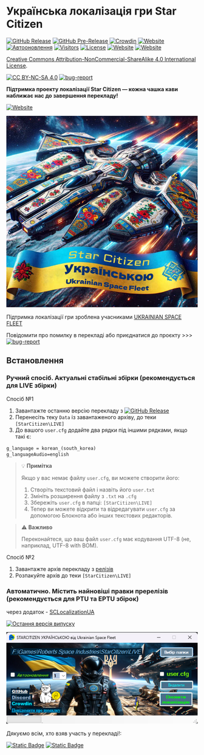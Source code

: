 # Українська локалізація гри Star Citizen
[![GitHub Release](https://img.shields.io/github/v/release/Vova-Bob/SC_localization_UA?display_name=release&label=4.0.1)](https://github.com/Vova-Bob/SC_localization_UA/releases/latest)
[![GitHub Pre-Release](https://img.shields.io/github/v/release/Vova-Bob/SC_localization_UA?include_prereleases&display_name=tag&label=4.0.2)](https://github.com/Vova-Bob/SC_localization_UA/releases)
[![Crowdin](https://badges.crowdin.net/star-citizen-localization-ua/localized.svg)](https://shorturl.at/dopMW)
[![Website](https://img.shields.io/website?url=https%3A%2F%2Fusf.42web.io%2F&down_message=4.0&style=flat&label=SC&labelColor=blue&color=blue)](https://robertsspaceindustries.com/spectrum/community/SC/forum/50172/thread/localization-ukrainian/404478)
[![Автооновлення](https://img.shields.io/github/last-commit/Vova-Bob/SC_localization_UA?display_timestamp=author&style=plastic&logo=convertio&logoColor=%2393FF9E&label=%D0%90%D0%B2%D1%82%D0%BE%D0%BE%D0%BD%D0%BE%D0%B2%D0%BB%D0%B5%D0%BD%D0%BD%D1%8F&cacheSeconds=300)](https://github.com/Vova-Bob/SC_localization_UA/commit/main)
[![Visitors](https://api.visitorbadge.io/api/combined?path=Vova-Bob%2FSC_localization_UA&countColor=%23697689&style=plastic&labelStyle=lower)](https://visitorbadge.io/status?path=Vova-Bob%2FSC_localization_UA)
[![License](https://img.shields.io/static/v1?label=license&message=CC-BY-NC-SA-4.0&color=green)](https://github.com/Vova-Bob/SC_localization_UA/blob/main/LICENSE)
[![Website](https://img.shields.io/website?url=https%3A%2F%2Fusf.42web.io%2F&down_message=SITE&style=flat&label=USF&labelColor=blue&color=yellow)](https://usf.42web.io/)
[![Website](https://img.shields.io/website?url=https%3A%2F%2Fusf.42web.io%2F&down_message=SITE&style=flat&label=SCLOC&labelColor=blue&color=yellow)](https://scloc.pp.ua/)

[Creative Commons Attribution-NonCommercial-ShareAlike 4.0 International License][cc-by-nc-sa].

[![CC BY-NC-SA 4.0][cc-by-nc-sa-image]][cc-by-nc-sa]
[![bug-report](https://img.shields.io/badge/bug-report-blue?style=for-the-badge)](https://shorturl.at/dkwN7)

**Підтримка проекту локалізації Star Citizen — кожна чашка кави наближає нас до завершення перекладу!**

[![Website](https://img.shields.io/website?url=https%3A%2F%2Fsend.monobank.ua%2Fjar%2F44HXkQkorg&up_message=%D0%9F%D1%80%D0%BE%D0%B5%D0%BA%D1%82&style=for-the-badge&label=%D0%9F%D1%96%D0%B4%D1%82%D1%80%D0%B8%D0%BC%D0%B0%D1%82%D0%B8)
](https://send.monobank.ua/jar/44HXkQkorg) 

[cc-by-nc-sa]: http://creativecommons.org/licenses/by-nc-sa/4.0/
[cc-by-nc-sa-image]: https://licensebuttons.net/l/by-nc-sa/4.0/88x31.png
[cc-by-nc-sa-shield]: https://img.shields.io/badge/License-CC%20BY--NC--SA%204.0-lightgrey.svg

![SClocApp](https://github.com/Vova-Bob/SCLoc_App/blob/main/img/sclocua.jpg)

Підтримка локалізації гри зроблена учасниками [UKRAINIAN SPACE FLEET](https://robertsspaceindustries.com/orgs/UKR)

Повідомити про помилку в перекладі або приєднатися до проєкту >>> [![bug-report](https://img.shields.io/badge/bug-report-blue?style=for-the-badge)](https://shorturl.at/dkwN7)

## Встановлення

### Ручний спосіб. Актуальні стабільні збірки (рекомендується для LIVE збірки)
Спосіб №1
1. Завантажте останню версію перекладу з [![GitHub Release](https://img.shields.io/github/v/release/Vova-Bob/SC_localization_UA?display_name=release&)](https://github.com/Vova-Bob/SC_localization_UA/releases/latest)
2. Перенесіть теку `Data` із завантаженого архіву, до теки `[StarCitizen\LIVE]`
3. До вашого `user.cfg` додайте два рядки під іншими рядками, якщо такі є:

```plaintext
g_language = korean_(south_korea)
g_languageAudio=english
```
> 💡 **Примітка**
>
> Якщо у вас немає файлу `user.cfg`, ви можете створити його:
>
> 1. Створіть текстовий файл і назвіть його `user.txt`
> 2. Змініть розширення файлу з `.txt` на `.cfg`
> 3. Збережіть `user.cfg` в папці: `[StarCitizen\LIVE]`
> 4. Тепер ви можете відкрити та відредагувати `user.cfg` за допомогою Блокнота або інших текстових редакторів.

> ⚠️ **Важливо**
>
> Переконайтеся, що ваш файл `user.cfg` має кодування UTF-8 (не, наприклад, UTF-8 with BOM).

Спосіб №2
1. Завантажте архів перекладу з [релізів](https://github.com/Vova-Bob/SC_localization_UA/releases/latest)
2. Розпакуйте архів до теки `[StarCitizen\LIVE]`

### Автоматично. Містить найновіші правки пререлізів (рекомендується для PTU та EPTU збірок)
через додаток - [SCLocalizationUA](https://github.com/Vova-Bob/SCLoc_App)
 
[![Остання версія випуску](https://img.shields.io/github/release/Vova-Bob/SCLoc_App?include_prereleases&sort=date&label=Остання%20версія)](https://github.com/Vova-Bob/SCLoc_App/releases/latest)

![SClocApp](https://github.com/Vova-Bob/SCLoc_App/blob/main/img/8.png)

Дякуємо всім, хто взяв участь у перекладі!:

[![Static Badge](https://img.shields.io/badge/UKRAINIAN%20SPACE%20FLEET-%20?style=plastic&label=CORP&labelColor=%23196ea7&color=%23fbe21b)](https://robertsspaceindustries.com/orgs/UKR)
[![Static Badge](https://img.shields.io/badge/FREE%20SPACE%20PROJECT-%20?style=plastic&label=CORP&labelColor=%23196ea7&color=%23fbe21b)](https://robertsspaceindustries.com/orgs/FSPROJECT)

